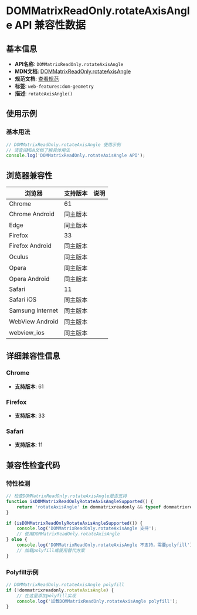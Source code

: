 # DOMMatrixReadOnly.rotateAxisAngle API 兼容性数据

## 基本信息

- **API名称**: `DOMMatrixReadOnly.rotateAxisAngle`
- **MDN文档**: [DOMMatrixReadOnly.rotateAxisAngle](https://developer.mozilla.org/docs/Web/API/DOMMatrixReadOnly/rotateAxisAngle)
- **规范文档**: [查看规范](https://drafts.fxtf.org/geometry/#dom-dommatrixreadonly-rotateaxisangle)
- **标签**: `web-features:dom-geometry`
- **描述**: `rotateAxisAngle()`

## 使用示例

### 基本用法

```javascript
// DOMMatrixReadOnly.rotateAxisAngle 使用示例
// 请查阅MDN文档了解具体用法
console.log('DOMMatrixReadOnly.rotateAxisAngle API');
```

## 浏览器兼容性

| 浏览器 | 支持版本 | 说明 |
|--------|----------|------|
| Chrome | 61 |  |
| Chrome Android | 同主版本 |  |
| Edge | 同主版本 |  |
| Firefox | 33 |  |
| Firefox Android | 同主版本 |  |
| Oculus | 同主版本 |  |
| Opera | 同主版本 |  |
| Opera Android | 同主版本 |  |
| Safari | 11 |  |
| Safari iOS | 同主版本 |  |
| Samsung Internet | 同主版本 |  |
| WebView Android | 同主版本 |  |
| webview_ios | 同主版本 |  |

## 详细兼容性信息

### Chrome

- **支持版本**: 61

### Firefox

- **支持版本**: 33

### Safari

- **支持版本**: 11

## 兼容性检查代码

### 特性检测

```javascript
// 检查DOMMatrixReadOnly.rotateAxisAngle是否支持
function isDOMMatrixReadOnlyRotateAxisAngleSupported() {
    return 'rotateAxisAngle' in dommatrixreadonly && typeof dommatrixreadonly.rotateAxisAngle === 'function';
}

if (isDOMMatrixReadOnlyRotateAxisAngleSupported()) {
    console.log('DOMMatrixReadOnly.rotateAxisAngle 支持');
    // 使用DOMMatrixReadOnly.rotateAxisAngle
} else {
    console.log('DOMMatrixReadOnly.rotateAxisAngle 不支持，需要polyfill');
    // 加载polyfill或使用替代方案
}
```

### Polyfill示例

```javascript
// DOMMatrixReadOnly.rotateAxisAngle polyfill
if (!dommatrixreadonly.rotateAxisAngle) {
    // 在这里添加polyfill实现
    console.log('加载DOMMatrixReadOnly.rotateAxisAngle polyfill');
}
```

